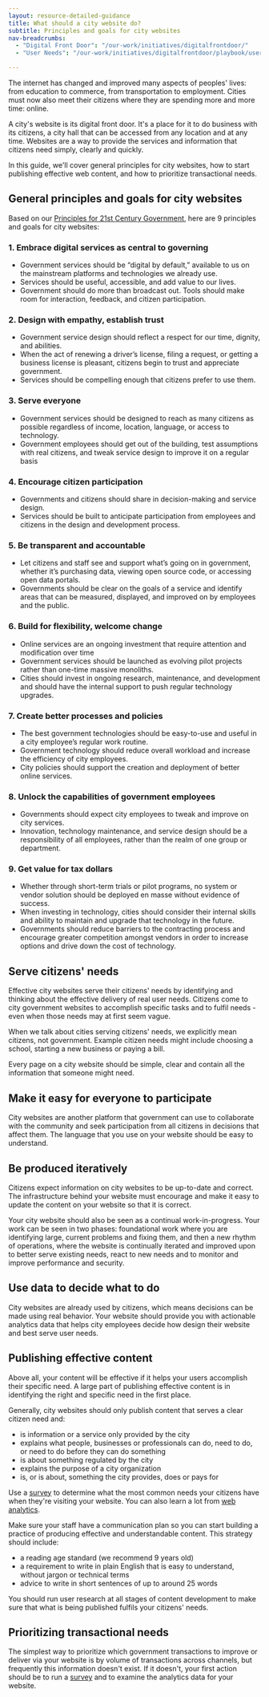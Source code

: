 ```yaml
---
layout: resource-detailed-guidance
title: What should a city website do?
subtitle: Principles and goals for city websites
nav-breadcrumbs:
  - "Digital Front Door": "/our-work/initiatives/digitalfrontdoor/"
  - "User Needs": "/our-work/initiatives/digitalfrontdoor/playbook/user-needs/"

---
```


The internet has changed and improved many aspects of peoples' lives: from education to commerce, from transportation to employment. Cities must now also meet their citizens where they are spending more and more time: online.

A city's website is its digital front door. It's a place for it to do business with its citizens, a city hall that can be accessed from any location and at any time. Websites are a way to provide the services and information that citizens need simply, clearly and quickly. 

In this guide, we'll cover general principles for city websites, how to start publishing effective web content, and how to prioritize transactional needs.

## General principles and goals for city websites

Based on our [Principles for 21st Century Government](https://www.codeforamerica.org/governments/principles/), here are 9 principles and goals for city websites:

### 1. Embrace digital services as central to governing

 - Government services should be “digital by default,” available to us on the mainstream platforms and technologies we already use.  
 - Services should be useful, accessible, and add value to our lives.
 - Government should do more than broadcast out. Tools should make room for interaction, feedback, and citizen participation.

### 2. Design with empathy, establish trust

 - Government service design should reflect a respect for our time, dignity, and abilities.
 - When the act of renewing a driver’s license, filing a request, or getting a business license is pleasant, citizens begin to trust and appreciate government.
 - Services should be compelling enough that citizens prefer to use them.
 
### 3. Serve everyone

 - Government services should be designed to reach as many citizens as possible regardless of income, location, language, or access to technology.
 - Government employees should get out of the building, test assumptions with real citizens, and tweak service design to improve it on a regular basis
 
### 4. Encourage citizen participation

 - Governments and citizens should share in decision-making and service design.
 - Services should be built to anticipate participation from employees and citizens in the design and development process.
 
### 5. Be transparent and accountable
 
 - Let citizens and staff see and support what’s going on in government, whether it’s purchasing data, viewing open source code, or accessing open data portals.
 - Governments should be clear on the goals of a service and identify areas that can be measured, displayed, and improved on by employees and the public.
 
### 6. Build for flexibility, welcome change
 
 - Online services are an ongoing investment that require attention and modification over time
 - Government services should be launched as evolving pilot projects rather than one-time massive monoliths.
 - Cities should invest in ongoing research, maintenance, and development and should have the internal support to push regular technology upgrades.
 
### 7. Create better processes and policies

 - The best government technologies should be easy-to-use and useful in a city employee’s regular work routine.
 - Government technology should reduce overall workload and increase the efficiency of city employees.
 - City policies should support the creation and deployment of better online services.

### 8. Unlock the capabilities of government employees

 - Governments should expect city employees to tweak and improve on city services.
 - Innovation, technology maintenance, and service design should be a responsibility of all employees, rather than the realm of one group or department.
 
### 9. Get value for tax dollars

 - Whether through short-term trials or pilot programs, no system or vendor solution should be deployed en masse without evidence of success.
 - When investing in technology, cities should consider their internal skills and ability to maintain and upgrade that technology in the future.
 - Governments should reduce barriers to the contracting process and encourage greater competition amongst vendors in order to increase options and drive down the cost of technology.
 
## Serve citizens' needs

Effective city websites serve their citizens' needs by identifying and thinking about the effective delivery of real user needs. Citizens come to city government websites to accomplish specific tasks and to fulfil needs - even when those needs may at first seem vague. 

When we talk about cities serving citizens' needs, we explicitly mean citizens, not government. Example citizen needs might include choosing a school, starting a new business or paying a bill. 

Every page on a city website should be simple, clear and contain all the information that someone might need. 

## Make it easy for everyone to participate

City websites are another platform that government can use to collaborate with the community and seek participation from all citizens in decisions that affect them. The language that you use on your website should be easy to understand. 

## Be produced iteratively

Citizens expect information on city websites to be up-to-date and correct. The infrastructure behind your website must encourage and make it easy to update the content on your website so that it is correct.

Your city website should also be seen as a continual work-in-progress. Your work can be seen in two phases: foundational work where you are identifying large, current problems and fixing them, and then a new rhythm of operations, where the website is continually iterated and improved upon to better serve existing needs, react to new needs and to monitor and improve performance and security.

## Use data to decide what to do

City websites are already used by citizens, which means decisions can be made using real behavior. Your website should provide you with actionable analytics data that helps city employees decide how design their website and best serve user needs. 

## Publishing effective content

Above all, your content will be effective if it helps your users accomplish their specific need. A large part of publishing effective content is in identifying the right and specific need in the first place. 

Generally, city websites should only publish content that serves a clear citizen need and:
 - is information or a service only provided by the city
 - explains what people, businesses or professionals can do, need to do, or need to do before they can do something
 - is about something regulated by the city
 - explains the purpose of a city organization
 - is, or is about, something the city provides, does or pays for

Use a [survey](http://www.codeforamerica.org/our-work/initiatives/digitalfrontdoor/guides/survey.html) to determine what the most common needs your citizens have when they're visiting your website. You can also learn a lot from [web analytics](http://www.codeforamerica.org/apps/city-analytics-dashboard/). 

Make sure your staff have a communication plan so you can start building a practice of producing effective and understandable content. This strategy should include: 
 - a reading age standard (we recommend 9 years old)
 - a requirement to write in plain English that is easy to understand, without jargon or technical terms
 - advice to write in short sentences of up to around 25 words

You should run user research at all stages of content development to make sure that what is being published fulfils your citizens' needs. 

## Prioritizing transactional needs

The simplest way to prioritize which government transactions to improve or deliver via your website is by volume of transactions across channels, but frequently this information doesn't exist. If it doesn't, your first action should be to run a [survey](http://www.codeforamerica.org/our-work/initiatives/digitalfrontdoor/guides/survey.html) and to examine the analytics data for your website. 
